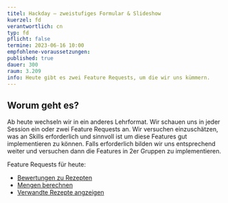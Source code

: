 ```yaml
---
titel: Hackday – zweistufiges Formular & Slideshow
kuerzel: fd
verantwortlich: cn
typ: fd
pflicht: false
termine: 2023-06-16 10:00
empfohlene-voraussetzungen: 
published: true
dauer: 300
raum: 3.209
info: Heute gibt es zwei Feature Requests, um die wir uns kümmern.
---
```


## Worum geht es?
Ab heute wechseln wir in ein anderes Lehrformat. Wir schauen uns in jeder Session ein oder zwei Feature Requests an. Wir versuchen einzuschätzen, was an Skills erforderlich und sinnvoll ist um diese Features gut implementieren zu können. Falls erforderlich bilden wir uns entsprechend weiter und versuchen dann die Features in 2er Gruppen zu implementieren.

Feature Requests für heute:
- [Bewertungen zu Rezepten](/mi-bachelor-webdevelopment/assignments/feature-comment-rezept)
- [Mengen berechnen](/mi-bachelor-webdevelopment/assignments/feature-mengenrechner)
- [Verwandte Rezepte angzeigen](/mi-bachelor-webdevelopment/assignments/feature-verwandte-rezepte)

